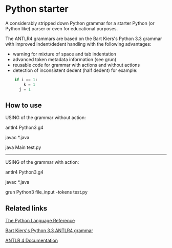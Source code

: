 # Python starter &nbsp; 

A considerably stripped down Python grammar for a starter Python (or Python like) parser or even for educational purposes. 

The ANTLR4 grammars are based on the Bart Kiers's Python 3.3 grammar with improved indent/dedent handling with the following advantages:
 - warning for mixture of space and tab indentation
 - advanced token metadata information (see grun)
 - reusable code for grammar with actions and without actions
 - detection of inconsistent dedent (half dedent)
    for example:    
```python
    if i == 1:
        k = 1
      j = 1
```


## How to use
USING of the grammar without action:

antlr4 Python3.g4

javac *.java

java Main test.py

------------------------------------------------

USING of the grammar with action:

antlr4 Python3.g4

javac *.java

grun Python3 file_input -tokens test.py





## Related links

[The Python Language Reference](https://docs.python.org/3.3/reference/grammar.html)

[Bart Kiers's Python 3.3 ANTLR4 grammar](https://github.com/bkiers/python3-parser)

[ANTLR 4 Documentation](https://github.com/antlr/antlr4/blob/4.7.2/doc/index.md)

